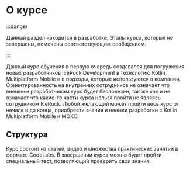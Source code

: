 # О курсе

:::danger

Данный раздел находится в разработке. Этапы курса, которые не завершены, помечены соответствующим сообщением.

:::

Данный курс обучения в первую очередь создавался для погружения новых разработчиков IceRock Development в технологию Kotlin Multiplatform Mobile и в подходы, которые используются в компании. Ориентированность на внутренних сотрудников не означает что внешним разработчикам курс будет бесполезен, так же как и не означает что какие-то части курса нельзя пройти не являясь сотрудником IceRock. Любой желающий может пройти весь курс от начала и до конца, приобрести знания и навыки разработки с Kotlin Multiplatform Mobile и MOKO.

## Структура
Курс состоит из статей, видео и множества практических занятий в формате CodeLabs. В завершении курса можно будет пройти специальный тест, позволяющий проверить свои знания.
